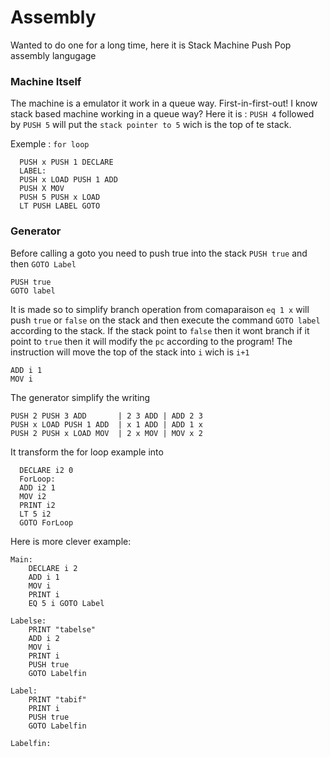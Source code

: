 # Assembly
Wanted to do one for a long time, here it is Stack Machine Push Pop assembly langugage  

### Machine Itself
The machine is a emulator it work in a queue way. First-in-first-out! I know stack based machine working in a queue way?
Here it is : `PUSH 4` followed by `PUSH 5` will put the `stack pointer to 5` wich is the top of te stack.

Exemple : `for loop`
```
  PUSH x PUSH 1 DECLARE 
  LABEL:
  PUSH x LOAD PUSH 1 ADD
  PUSH X MOV
  PUSH 5 PUSH x LOAD
  LT PUSH LABEL GOTO
```

### Generator


Before calling a goto you need to push true into the stack `PUSH true` and then `GOTO Label`
```
PUSH true
GOTO label
```

It is made so to simplify branch operation from comaparaison `eq 1 x` will push `true` or `false` on the stack and then execute the command `GOTO label` according to the stack. If the stack point to `false` then it wont branch if it point to `true` then it will modify the `pc` according to the program! The instruction will move the top of the stack into `i` wich is `i+1` 
```
ADD i 1
MOV i
```

The generator simplify the writing 
```
PUSH 2 PUSH 3 ADD       | 2 3 ADD | ADD 2 3
PUSH x LOAD PUSH 1 ADD  | x 1 ADD | ADD 1 x
PUSH 2 PUSH x LOAD MOV  | 2 x MOV | MOV x 2
```
It transform the for loop example into 
```
  DECLARE i2 0
  ForLoop:
  ADD i2 1
  MOV i2
  PRINT i2
  LT 5 i2
  GOTO ForLoop
```
Here is more clever example:
```
Main:
    DECLARE i 2
    ADD i 1
    MOV i
    PRINT i
    EQ 5 i GOTO Label

Labelse:
    PRINT "tabelse"
    ADD i 2
    MOV i
    PRINT i
    PUSH true
    GOTO Labelfin

Label:
    PRINT "tabif"
    PRINT i
    PUSH true
    GOTO Labelfin

Labelfin:
```



